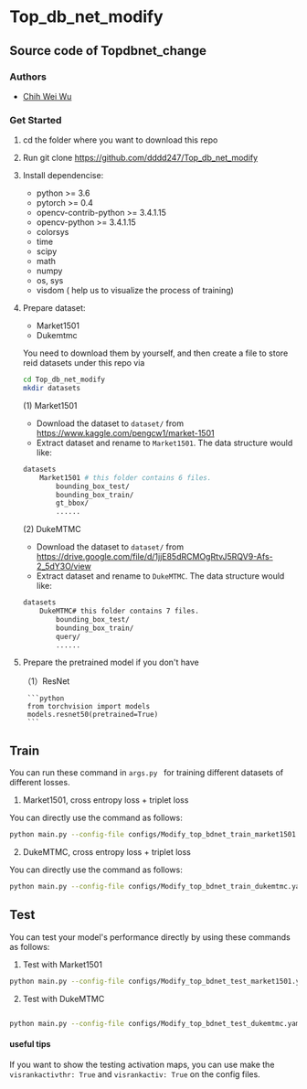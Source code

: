 # Top_db_net_modify


## Source code of Topdbnet_change

### Authors
- [Chih Wei Wu](https://github.com/dddd247)


### Get Started
1. cd the folder where you want to download this repo
2. Run git clone https://github.com/dddd247/Top_db_net_modify
3. Install dependencise:
   * python >= 3.6
   * pytorch >= 0.4
   * opencv-contrib-python >= 3.4.1.15
   * opencv-python >= 3.4.1.15
   * colorsys
   * time
   * scipy
   * math
   * numpy
   * os, sys
   * visdom ( help us to visualize the process of training)
4. Prepare dataset:
   - Market1501
   - Dukemtmc
   
   You need to download them by yourself, and then create a file to store reid datasets
   under this repo via
    ```bash
    cd Top_db_net_modify
    mkdir datasets
    ```
    
    (1) Market1501
    * Download the dataset to `dataset/` from https://www.kaggle.com/pengcw1/market-1501
    * Extract dataset and rename to `Market1501`. The data structure would like:
    
    ```bash
    datasets
        Market1501 # this folder contains 6 files.
            bounding_box_test/
            bounding_box_train/
            gt_bbox/
            ......
    ```  
    (2) DukeMTMC
    * Download the dataset to `dataset/` from https://drive.google.com/file/d/1jjE85dRCMOgRtvJ5RQV9-Afs-2_5dY3O/view
    * Extract dataset and rename to `DukeMTMC`. The data structure would like:
    
    ```bash
    datasets
        DukeMTMC# this folder contains 7 files.
            bounding_box_test/
            bounding_box_train/
            query/
            ......
    ```  
    
 5. Prepare the pretrained model if you don't have
        
    （1）ResNet

         ```python
         from torchvision import models
         models.resnet50(pretrained=True)
         ```
         
         
 ## Train
 You can run these command in `args.py ` for training different datasets of different losses.
 
 1. Market1501, cross entropy loss + triplet loss
 
 You can directly use the command as follows:
 
 ```bash
python main.py --config-file configs/Modify_top_bdnet_train_market1501.yaml --root $path_to_datasets
```

2. DukeMTMC, cross entropy loss + triplet loss

 You can directly use the command as follows:
 
```bash
python main.py --config-file configs/Modify_top_bdnet_train_dukemtmc.yaml --root $path_to_datasets
```


## Test 
You can test your model's performance directly by using these commands as follows:

1. Test with Market1501

```bash
python main.py --config-file configs/Modify_top_bdnet_test_market1501.yaml --root $path_to_datasets
```

2. Test with DukeMTMC

```bash

python main.py --config-file configs/Modify_top_bdnet_test_dukemtmc.yaml --root $path_to_datasets  
```


#### useful tips
If you want to show the testing activation maps, you can use make the `visrankactivthr: True` and `visrankactiv: True` on the config files.
